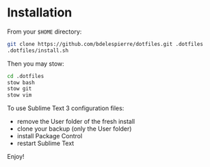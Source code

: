 # Installation

From your `$HOME` directory:

```BASH
git clone https://github.com/bdelespierre/dotfiles.git .dotfiles
.dotfiles/install.sh
```

Then you may stow:

```BASH
cd .dotfiles
stow bash
stow git
stow vim
```

To use Sublime Text 3 configuration files:

- remove the User folder of the fresh install
- clone your backup (only the User folder)
- install Package Control
- restart Sublime Text

Enjoy!
